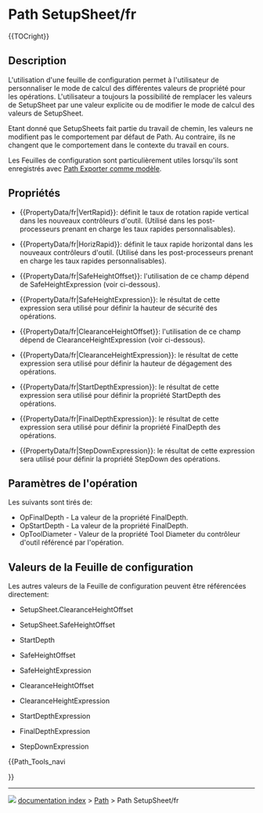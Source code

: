 # Path SetupSheet/fr
{{TOCright}}

## Description

L\'utilisation d\'une feuille de configuration permet à l\'utilisateur de personnaliser le mode de calcul des différentes valeurs de propriété pour les opérations. L\'utilisateur a toujours la possibilité de remplacer les valeurs de SetupSheet par une valeur explicite ou de modifier le mode de calcul des valeurs de SetupSheet.

Etant donné que SetupSheets fait partie du travail de chemin, les valeurs ne modifient pas le comportement par défaut de Path. Au contraire, ils ne changent que le comportement dans le contexte du travail en cours.

Les Feuilles de configuration sont particulièrement utiles lorsqu'ils sont enregistrés avec [Path Exporter comme modèle](Path_ExportTemplate/fr.md).

## Propriétés

-    {{PropertyData/fr|VertRapid}}: définit le taux de rotation rapide vertical dans les nouveaux contrôleurs d\'outil. (Utilisé dans les post-processeurs prenant en charge les taux rapides personnalisables).

-    {{PropertyData/fr|HorizRapid}}: définit le taux rapide horizontal dans les nouveaux contrôleurs d\'outil. (Utilisé dans les post-processeurs prenant en charge les taux rapides personnalisables).

-    {{PropertyData/fr|SafeHeightOffset}}: l\'utilisation de ce champ dépend de SafeHeightExpression (voir ci-dessous).

-    {{PropertyData/fr|SafeHeightExpression}}: le résultat de cette expression sera utilisé pour définir la hauteur de sécurité des opérations.

-    {{PropertyData/fr|ClearanceHeightOffset}}: l\'utilisation de ce champ dépend de ClearanceHeightExpression (voir ci-dessous).

-    {{PropertyData/fr|ClearanceHeightExpression}}: le résultat de cette expression sera utilisé pour définir la hauteur de dégagement des opérations.

-    {{PropertyData/fr|StartDepthExpression}}: le résultat de cette expression sera utilisé pour définir la propriété StartDepth des opérations.

-    {{PropertyData/fr|FinalDepthExpression}}: le résultat de cette expression sera utilisé pour définir la propriété FinalDepth des opérations.

-    {{PropertyData/fr|StepDownExpression}}: le résultat de cette expression sera utilisé pour définir la propriété StepDown des opérations.

## Paramètres de l\'opération 

Les suivants sont tirés de:

-   OpFinalDepth - La valeur de la propriété FinalDepth.
-   OpStartDepth - La valeur de la propriété FinalDepth.
-   OpToolDiameter - Valeur de la propriété Tool Diameter du contrôleur d\'outil référencé par l\'opération.

## Valeurs de la Feuille de configuration 

Les autres valeurs de la Feuille de configuration peuvent être référencées directement:

-   SetupSheet.ClearanceHeightOffset
-   SetupSheet.SafeHeightOffset

-   StartDepth
-   SafeHeightOffset
-   SafeHeightExpression
-   ClearanceHeightOffset
-   ClearanceHeightExpression
-   StartDepthExpression
-   FinalDepthExpression
-   StepDownExpression





{{Path_Tools_navi

}}



---
![](images/Right_arrow.png) [documentation index](../README.md) > [Path](Path_Workbench.md) > Path SetupSheet/fr
